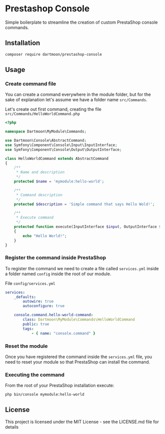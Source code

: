 # Prestashop Console
Simple boilerplate to streamline the creation of custom PrestaShop console commands.

## Installation

```bash
composer require dartmoon/prestashop-console
```

## Usage

### Create command file
You can create a command everywhere in the module folder, but for the sake of explanation let's assume we have a folder name `src/Commands`.

Let's create out first command, creating the file `src/Commands/HelloWorldCommand.php`

```php
<?php

namespace Dartmoon\MyModule\Commands;

use Dartmoon\Console\AbstractCommand;
use Symfony\Component\Console\Input\InputInterface;
use Symfony\Component\Console\Output\OutputInterface;

class HelloWorldCommand extends AbstractCommand
{
    /**
     * Name and description
     */
    protected $name = 'mymodule:hello-world';

    /**
     * Command description
     */
    protected $description = 'Simple command that says Hello Wold!';

    /**
     * Execute command
     */
    protected function execute(InputInterface $input, OutputInterface $output)
    {
        echo "Hello World!";
    }
}
```

### Register the command inside PrestaShop
To register the command we need to create a file called `services.yml` inside a folder named `config` inside the root of our module.

File `config/services.yml`
```yml
services:
    _defaults:
        autowire: true
        autoconfigure: true

    console.command.hello-world-command:
        class: Dartmoon\MyModule\Commands\HelloWorldCommand
        public: true
        tags:
            - { name: "console.command" }

```

### Reset the module
Once you have registered the command inside the `services.yml` file, you need to reset your module so that PrestaShop can install the command.


### Executing the command
From the root of your PrestaShop installation execute:

```bash
php bin/console mymodule:hello-world
```

## License

This project is licensed under the MIT License - see the LICENSE.md file for details